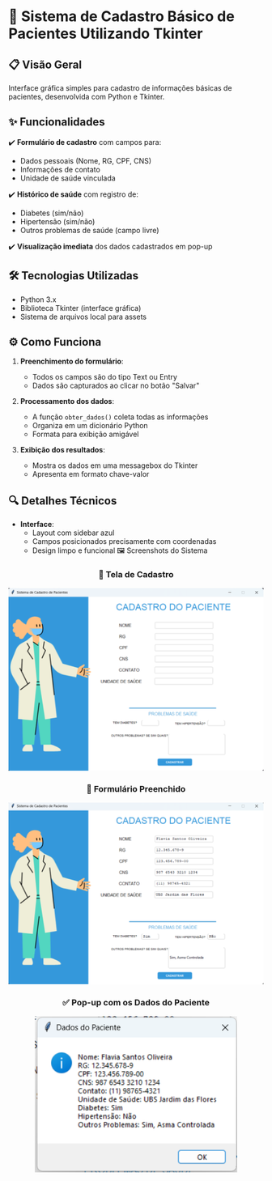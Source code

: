 # 🏥 Sistema de Cadastro Básico de Pacientes Utilizando Tkinter
## 📋 Visão Geral
Interface gráfica simples para cadastro de informações básicas de pacientes, desenvolvida com Python e Tkinter.

## ✨ Funcionalidades

✔️ **Formulário de cadastro** com campos para:
- Dados pessoais (Nome, RG, CPF, CNS)
- Informações de contato
- Unidade de saúde vinculada

✔️ **Histórico de saúde** com registro de:
- Diabetes (sim/não)
- Hipertensão (sim/não)
- Outros problemas de saúde (campo livre)

✔️ **Visualização imediata** dos dados cadastrados em pop-up

## 🛠️ Tecnologias Utilizadas
- Python 3.x
- Biblioteca Tkinter (interface gráfica)
- Sistema de arquivos local para assets

## ⚙️ Como Funciona

1. **Preenchimento do formulário**:
   - Todos os campos são do tipo Text ou Entry
   - Dados são capturados ao clicar no botão "Salvar"

2. **Processamento dos dados**:
   - A função `obter_dados()` coleta todas as informações
   - Organiza em um dicionário Python
   - Formata para exibição amigável

3. **Exibição dos resultados**:
   - Mostra os dados em uma messagebox do Tkinter
   - Apresenta em formato chave-valor

## 🔍 Detalhes Técnicos

- **Interface**:
  - Layout com sidebar azul
  - Campos posicionados precisamente com coordenadas
  - Design limpo e funcional
    🖼️ Screenshots do Sistema
<div align="center"> <h3>📌 Tela de Cadastro</h3> <img src="area-cadastro-vazio.png" alt="Tela principal do sistema" width="600"> <h3>📝 Formulário Preenchido</h3> <img src="area-cadastro-completo.png" alt="Formulário preenchido com dados" width="600"> <h3>✅ Pop-up com os Dados do Paciente</h3> <img src="resultado.png" alt="Pop-up mostrando dados cadastrados" width="400"> </div>

